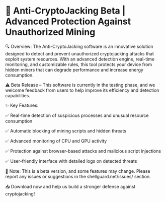 # 🚀 Anti-CryptoJacking Beta | Advanced Protection Against Unauthorized Mining
🔍 Overview:
The Anti-CryptoJacking software is an innovative solution designed to detect and prevent unauthorized cryptojacking attacks that exploit system resources. With an advanced detection engine, real-time monitoring, and customizable rules, this tool protects your device from hidden miners that can degrade performance and increase energy consumption.

⚠️ Beta Release – This software is currently in the testing phase, and we welcome feedback from users to help improve its efficiency and detection capabilities.

✨ Key Features:

✅ Real-time detection of suspicious processes and unusual resource consumption

✅ Automatic blocking of mining scripts and hidden threats

✅ Advanced monitoring of CPU and GPU activity

✅ Protection against browser-based attacks and malicious script injections

✅ User-friendly interface with detailed logs on detected threats

📌 Note:
This is a beta version, and some features may change. Please report any issues or suggestions in the shellguard.net/issues/ section.

📥 Download now and help us build a stronger defense against cryptojacking!
